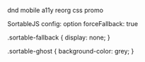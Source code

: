 dnd
mobile
a11y
reorg css
promo

SortableJS config:
  option forceFallback: true

  .sortable-fallback {
    display: none;
    }
    
  .sortable-ghost {
    background-color: grey;
    }